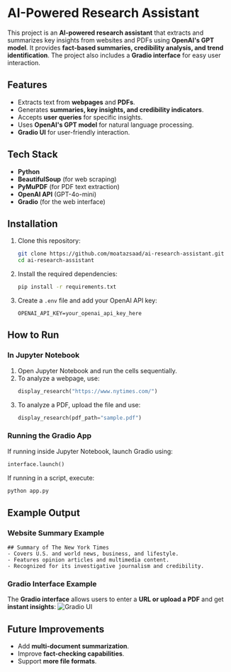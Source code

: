 # AI-Powered Research Assistant

This project is an **AI-powered research assistant** that extracts and summarizes key insights from websites and PDFs using **OpenAI's GPT model**. It provides **fact-based summaries, credibility analysis, and trend identification**. The project also includes a **Gradio interface** for easy user interaction.

## Features
- Extracts text from **webpages** and **PDFs**.
- Generates **summaries, key insights, and credibility indicators**.
- Accepts **user queries** for specific insights.
- Uses **OpenAI's GPT model** for natural language processing.
- **Gradio UI** for user-friendly interaction.

## Tech Stack
- **Python**
- **BeautifulSoup** (for web scraping)
- **PyMuPDF** (for PDF text extraction)
- **OpenAI API** (GPT-4o-mini)
- **Gradio** (for the web interface)

## Installation
1. Clone this repository:
   ```bash
   git clone https://github.com/moatazsaad/ai-research-assistant.git
   cd ai-research-assistant
   ```

2. Install the required dependencies:
   ```bash
   pip install -r requirements.txt
   ```

3. Create a `.env` file and add your OpenAI API key:
   ```
   OPENAI_API_KEY=your_openai_api_key_here
   ```

## How to Run
### In Jupyter Notebook
1. Open Jupyter Notebook and run the cells sequentially.
2. To analyze a webpage, use:
   ```python
   display_research("https://www.nytimes.com/")
   ```
3. To analyze a PDF, upload the file and use:
   ```python
   display_research(pdf_path="sample.pdf")
   ```

### Running the Gradio App
If running inside Jupyter Notebook, launch Gradio using:
```python
interface.launch()
```

If running in a script, execute:
```python
python app.py
```

## Example Output
### Website Summary Example
```
## Summary of The New York Times
- Covers U.S. and world news, business, and lifestyle.
- Features opinion articles and multimedia content.
- Recognized for its investigative journalism and credibility.
```

### Gradio Interface Example
The **Gradio interface** allows users to enter a **URL or upload a PDF** and get **instant insights**:
![Gradio UI](screenshot.png)

## Future Improvements
- Add **multi-document summarization**.
- Improve **fact-checking capabilities**.
- Support **more file formats**.
